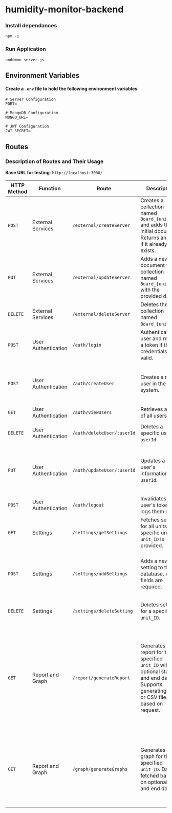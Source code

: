 # humidity-monitor-backend

### Install dependances
```
npm -i
```
### Run Application
```
nodemon server.js
```

## Environment Variables
#### Create a `.env` file to hold the following environment variables
```
# Server Configuration
PORT=

# MongoDB Configuration
MONGO_URI=

# JWT Configuration
JWT_SECRET=
```
## Routes

### Description of Routes and Their Usage
**Base URL for testing**: `http://localhost:3000/`

| HTTP Method | Function              | Route                             | Description                                                                                         | Parameters                                                                                                                                                                                                                                                                     | Payload (JSON)                                                                                                                                                                                                                                               |
|-------------|-----------------------|-----------------------------------|-----------------------------------------------------------------------------------------------------|--------------------------------------------------------------------------------------------------------------------------------------------------------------------------------------------------------------------------------------------------------------------------------|---------------------------------------------------------------------------------------------------------------------------------------------------------------------------------------------------------------------------------------------------------------|
| `POST`      | External Services     | `/external/createServer`          | Creates a collection named `Board_{unit_ID}` and adds the initial document. Returns an error if it already exists.                      | `unit_ID` (required in body)                                                                                                                                                                                                                                                  | `{ "unit_ID": 1, "t": 40, "h": 10, "w": 930, "eb": 11, "ups": 1, "x": 5, "y": 10 }`                                                                                                                                                                           |
| `PUT`       | External Services     | `/external/updateServer`          | Adds a new document to the collection named `Board_{unit_ID}` with the provided data.                                                    | `unit_ID` (required in query)                                                                                                                                                                                                                                                 | `{ "t": 45, "h": 15, "w": 950, "eb": 12, "ups": 1, "x": 6, "y": 12 }`                                                                                                                                                                                        |
| `DELETE`    | External Services     | `/external/deleteServer`          | Deletes the collection named `Board_{unit_ID}`.                                                                                          | `unit_ID` (required in query)                                                                                                                                                                                                                                                 | None                                                                                                                                                                                                                                                         |
| `POST`      | User Authentication   | `/auth/login`                     | Authenticates a user and returns a token if the credentials are valid.                                                                   | None                                                                                                                                                                                                                                                                           | `{ "username": "user1", "password": "password123" }`                                                                                                                                                                                                         |
| `POST`      | User Authentication   | `/auth/createUser`                | Creates a new user in the system.                                                                                                         | None                                                                                                                                                                                                                                                                           | `{ "user_ID": "u123", "username": "newuser", "password": "pass123", "emailId": "user@example.com", "phoneNo": "1234567890", "role": "admin" }`                                                                                                               |
| `GET`       | User Authentication   | `/auth/viewUsers`                 | Retrieves a list of all users.                                                                                                           | None                                                                                                                                                                                                                                                                           | None                                                                                                                                                                                                                                                         |
| `DELETE`    | User Authentication   | `/auth/deleteUser/:userId`        | Deletes a specific user by `userId`.                                                                                                     | `userId` (required as path parameter)                                                                                                                                                                                                                                         | None                                                                                                                                                                                                                                                         |
| `PUT`       | User Authentication   | `/auth/updateUser/:userId`        | Updates a user's information by `userId`.                                                                                                | `userId` (required as path parameter)                                                                                                                                                                                                                                         | `{ "username": "updatedUser", "password": "updatedPass", "emailId": "updated@example.com", "phoneNo": "9876543210", "role": "admin" }`                                                                                                                       |
| `POST`      | User Authentication   | `/auth/logout`                    | Invalidates the user's token and logs them out.                                                                                          | None                                                                                                                                                                                                                                                                           | `{ "token": "valid.jwt.token" }`                                                                                                                                                                                                                             |
| `GET`       | Settings              | `/settings/getSettings`           | Fetches settings for all units or a specific unit if `unit_ID` is provided.                                                              | `unit_ID` (optional as query parameter)                                                                                                                                                                                                                                       | None                                                                                                                                                                                                                                                         |
| `POST`      | Settings              | `/settings/addSettings`           | Adds a new setting to the database. All fields are required.                                                                              | None                                                                                                                                                                                                                                                                           | `{ "unit_ID": 1, "humidity_high": 80, "humidity_low": 20, "temp_high": 40, "temp_low": 10, "water_level_high": 500, "water_level_low": 50 }`                                                                                                                  |
| `DELETE`    | Settings              | `/settings/deleteSetting`         | Deletes settings for a specific `unit_ID`.                                                                                               | `unit_ID` (required as query parameter)                                                                                                                                                                                                                                       | None                                                                                                                                                                                                                                                         |
| `GET`       | Report and Graph      | `/report/generateReport`          | Generates a report for the specified `unit_ID` with optional start and end dates. Supports generating PDF or CSV files based on request. | `unit_ID` (required as query parameter), `start_date` (optional as query parameter), `end_date` (optional as query parameter), `format` (`pdf` or `csv`, required as query parameter)                                                                                         | None                                                                                                                                                                                                                                                         |
| `GET`       | Report and Graph      | `/graph/generateGraphs`           | Generates a graph for the specified `unit_ID`. Data is fetched based on optional start and end dates.                                    | `unit_ID` (required as query parameter), `start_date` (optional as query parameter), `end_date` (optional as query parameter)                                                                                                                                                 | None                                                                                                                                                                                                                                                         |
